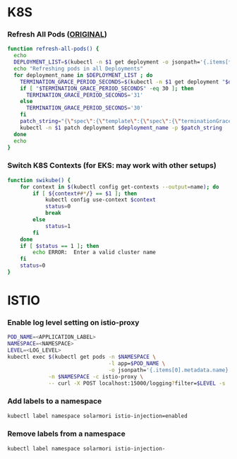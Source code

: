 # K8S

### Refresh All Pods ([ORIGINAL](https://gist.github.com/jmound/ff6fa539385d1a057c82fa9fa739492e))
```bash
function refresh-all-pods() {
  echo
  DEPLOYMENT_LIST=$(kubectl -n $1 get deployment -o jsonpath='{.items[*].metadata.name}')
  echo "Refreshing pods in all Deployments"
  for deployment_name in $DEPLOYMENT_LIST ; do
    TERMINATION_GRACE_PERIOD_SECONDS=$(kubectl -n $1 get deployment "$deployment_name" -o jsonpath='{.spec.template.spec.terminationGracePeriodSeconds}')
    if [ "$TERMINATION_GRACE_PERIOD_SECONDS" -eq 30 ]; then
      TERMINATION_GRACE_PERIOD_SECONDS='31'
    else
      TERMINATION_GRACE_PERIOD_SECONDS='30'
    fi
    patch_string="{\"spec\":{\"template\":{\"spec\":{\"terminationGracePeriodSeconds\":$TERMINATION_GRACE_PERIOD_SECONDS}}}}"
    kubectl -n $1 patch deployment $deployment_name -p $patch_string
  done
  echo
}
```

### Switch K8S Contexts (for EKS: may work with other setups)
```bash
function swikube() {
    for context in $(kubectl config get-contexts --output=name); do 
        if [ ${context##*/} == $1 ]; then
            kubectl config use-context $context
            status=0
            break
        else
            status=1
        fi
    done
    if [ $status == 1 ]; then
        echo ERROR:  Enter a valid cluster name
    fi
    status=0
}
```


# ISTIO

### Enable log level setting on istio-proxy
```bash
POD_NAME=<APPLICATION_LABEL>
NAMESPACE=<NAMESPACE>
LEVEL=<LOG_LEVEL>
kubectl exec $(kubectl get pods -n $NAMESPACE \
                                -l app=$POD_NAME \
                                -o jsonpath='{.items[0].metadata.name}') \
             -n $NAMESPACE -c istio-proxy \
             -- curl -X POST localhost:15000/logging?filter=$LEVEL -s
```

### Add labels to a namespace
```bash
kubectl label namespace solarmori istio-injection=enabled
```

### Remove labels from a namespace
```bash
kubectl label namespace solarmori istio-injection-
```
